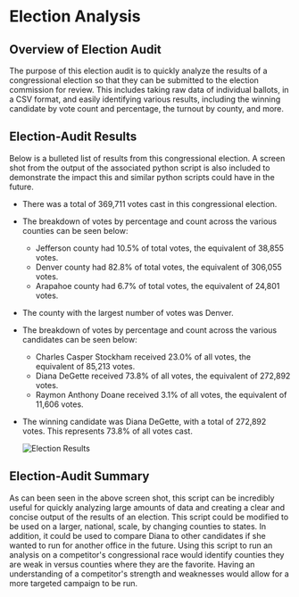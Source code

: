 # Election Analysis

## Overview of Election Audit 
The purpose of this election audit is to quickly analyze the results of a congressional election so that they can be submitted to the election commission for review. This includes taking raw data of individual ballots, in a CSV format, and easily identifying various results, including the winning candidate by vote count and percentage, the turnout by county, and more. 

## Election-Audit Results 
Below is a bulleted list of results from this congressional election. A screen shot from the output of the associated python script is also included to demonstrate the impact this and similar python scripts could have in the future.  

* There was a total of 369,711 votes cast in this congressional election. 
* The breakdown of votes by percentage and count across the various counties can be seen below:
  * Jefferson county had 10.5% of total votes, the equivalent of 38,855 votes. 
  * Denver county had 82.8% of total votes, the equivalent of 306,055 votes. 
  * Arapahoe county had 6.7% of total votes, the equivalent of 24,801 votes. 
* The county with the largest number of votes was Denver.
* The breakdown of votes by percentage and count across the various candidates can be seen below: 
	* Charles Casper Stockham received 23.0% of all votes, the equivalent of 85,213 votes. 
	* Diana DeGette received 73.8% of all votes, the equivalent of 272,892 votes. 
	* Raymon Anthony Doane received 3.1% of all votes, the equivalent of 11,606 votes. 
* The winning candidate was Diana DeGette, with a total of 272,892 votes. This represents 73.8% of all votes cast. 
  
  ![Election Results](https://user-images.githubusercontent.com/91712554/139599051-347a6a37-c2b1-4a01-a012-5aa6d29fe4fc.png)
  
## Election-Audit Summary 
As can been seen in the above screen shot, this script can be incredibly useful for quickly analyzing large amounts of data and creating a clear and concise output of the results of an election. This script could be modified to be used on a larger, national, scale, by changing counties to states. In addition, it could be used to compare Diana to other candidates if she wanted to run for another office in the future. Using this script to run an analysis on a competitor's congressional race would identify counties they are weak in versus counties where they are the favorite. Having an understanding of a competitor's strength and weaknesses would allow for a more targeted campaign to be run.

